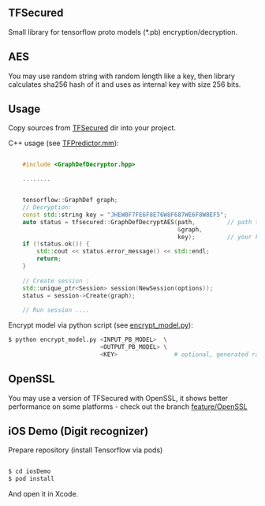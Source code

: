 ## TFSecured

Small library for tensorflow proto models (*.pb) encryption/decryption.

## AES

You may use random string with random length like a key, then library calculates sha256 hash of it and uses as internal key with size 256 bits.

## Usage 

Copy sources from [TFSecured](/TFSecured) dir into your project.
 
C++ usage (see [TFPredictor.mm](/iosDemo/TFSecured-iOS/tf/predict/TFPredictor.mm)):

```cpp

    #include <GraphDefDecryptor.hpp>

    ........


    tensorflow::GraphDef graph;
    // Decryption: 
    const std::string key = "JHEW8F7FE6F8E76W8F687WE6F8W8EF5";
    auto status = tfsecured::GraphDefDecryptAES(path,         // path to *.pb file (frozen graph)
                                                &graph,
                                                key);         // your key
    if (!status.ok()) {
        std::cout << status.error_message() << std::endl;
        return;
    }
    
    // Create session :
    std::unique_ptr<Session> session(NewSession(options));
    status = session->Create(graph);
    
    // Run session ....
```


Encrypt model via python script (see [encrypt_model.py](/python/encrypt_model.py)):

```bash
$ python encrypt_model.py <INPUT_PB_MODEL>  \
                          <OUTPUT_PB_MODEL> \  
                          <KEY>                # optional, generated randomly by script 

```

## OpenSSL

You may use a version of TFSecured with OpenSSL, it shows better performance on some platforms - check out the branch  [feature/OpenSSL](../../tree/feature/OpenSSL)

## iOS Demo (Digit recognizer)

Prepare repository (install Tensorflow via pods)

```bash

$ cd iosDemo
$ pod install 

``` 
And open it in Xcode.
